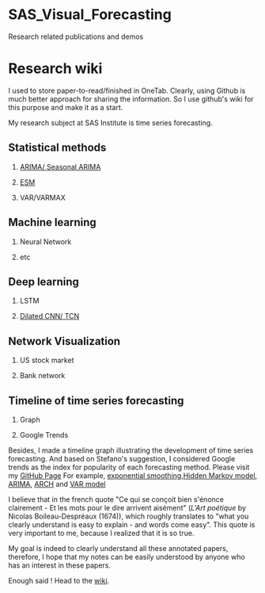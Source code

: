 # SAS_Visual_Forecasting
Research related publications and demos


Research wiki
=============

I used to store paper-to-read/finished in OneTab. Clearly, using Github is much better approach for sharing the information. 
So I use github's wiki for this purpose and make it as a start.

My research subject at SAS Institute is time series forecasting.  

## Statistical methods

1. [ARIMA/ Seasonal ARIMA](https://github.com/BIRAN/SAS_Visual_Forecasting/blob/master/statistical_method/SARIMA_demo.ipynb)

2. [ESM](https://github.com/BIRAN/SAS_Visual_Forecasting/blob/master/statistical_method/ESM_demo.ipynb)

3. VAR/VARMAX

## Machine learning

1. Neural Network

2. etc

## Deep learning

1. LSTM

2. [Dilated CNN/ TCN](https://github.com/BIRAN/SAS_Visual_Forecasting/wiki/dilated-CNN)

## Network Visualization

1. US stock market

2. Bank network

## Timeline of time series forecasting

1. Graph

2. Google Trends


Besides, I made a timeline graph illustrating the development of time series forecasting. And based on Stefano's suggestion, I considered Google trends as the index for popularity of each forecasting method. Please visit my [GitHub Page](https://biran.github.io/Overview-of-time-series-forecasting/) For example, [exponential smoothing](https://biran.github.io/Overview-of-time-series-forecasting/esm/),[Hidden Markov model](https://biran.github.io/Overview-of-time-series-forecasting/hmm/), [ARIMA](https://biran.github.io/Overview-of-time-series-forecasting/arima/), [ARCH](https://biran.github.io/Overview-of-time-series-forecasting/arch/) and [VAR model](https://biran.github.io/Overview-of-time-series-forecasting/var/)

I believe that in the french quote "Ce qui se conçoit bien s'énonce clairement - Et les mots pour le dire arrivent aisément" (*L'Art poétique* by Nicolas Boileau-Despréaux (1674)), which roughly translates to "what you clearly understand is easy to explain - and words come easy". This quote is very important to me, because I realized that it is so true.

My goal is indeed to clearly understand all these annotated papers, therefore, I hope that my notes can be easily understood by anyone who has an interest in these papers.

Enough said ! Head to the [wiki](https://github.com/BIRAN/SAS_Visual_Forecasting/wiki).


